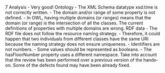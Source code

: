 7
    Analysis
        - Very good!
    Ontology
        - The XML Schema datatype xsd:time is not correctly written.
        - The domain and/or range of some property is not defined.
        - In OWL, having multiple domains (or ranges) means that the domain (or range) is the intersection of all the classes.  The current definitions of properties with multiple domains are wrong.
    RDF data
        - The RDF file does not follow the resource naming strategy.
        - Therefore, it could happen that two individuals from different classes have the same URI because the naming strategy does not ensure uniqueness.
        - Identifiers are not numbers.
        - Some values should be represented as booleans.
        - The hasFloorNumber property uses a different namespace.
    Take into account that the review has been performed over a previous version of the hands-on. Some of the defects found may have been already fixed.
